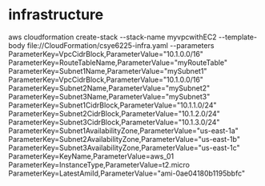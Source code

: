 # infrastructure

aws cloudformation create-stack --stack-name myvpcwithEC2 --template-body file://CloudFormation/csye6225-infra.yaml --parameters ParameterKey=VpcCidrBlock,ParameterValue="10.1.0.0/16" ParameterKey=RouteTableName,ParameterValue="myRouteTable" ParameterKey=Subnet1Name,ParameterValue="mySubnet1" ParameterKey=VpcCidrBlock,ParameterValue="10.1.0.0/16" ParameterKey=Subnet2Name,ParameterValue="mySubnet2" ParameterKey=Subnet3Name,ParameterValue="mySubnet3" ParameterKey=Subnet1CidrBlock,ParameterValue="10.1.1.0/24" ParameterKey=Subnet2CidrBlock,ParameterValue="10.1.2.0/24" ParameterKey=Subnet3CidrBlock,ParameterValue="10.1.3.0/24" ParameterKey=Subnet1AvailabilityZone,ParameterValue="us-east-1a" ParameterKey=Subnet2AvailabilityZone,ParameterValue="us-east-1b" ParameterKey=Subnet3AvailabilityZone,ParameterValue="us-east-1c" ParameterKey=KeyName,ParameterValue=aws_01 ParameterKey=InstanceType,ParameterValue=t2.micro ParameterKey=LatestAmiId,ParameterValue="ami-0ae04180b1195bbfc"